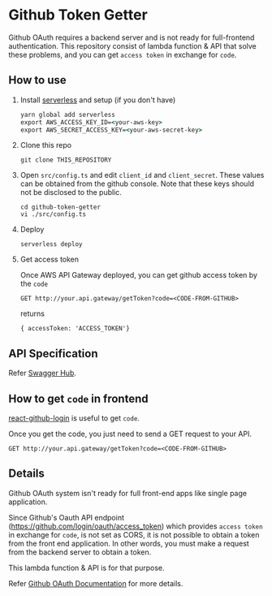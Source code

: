 # Github Token Getter
Github OAuth requires a backend server and is not ready for full-frontend authentication. This repository consist of lambda function & API that solve these problems, and you can get `access token` in exchange for `code`.

## How to use

1. Install [serverless](https://serverless.com/) and setup (if you don't have)
    ```cmd
    yarn global add serverless
    export AWS_ACCESS_KEY_ID=<your-aws-key>
    export AWS_SECRET_ACCESS_KEY=<your-aws-secret-key>
    ```

2. Clone this repo
    ```
    git clone THIS_REPOSITORY
    ```

3. Open `src/config.ts` and edit `client_id` and `client_secret`. These values ​​can be obtained from the github console. Note that these keys should not be disclosed to the public.
    ```
    cd github-token-getter
    vi ./src/config.ts
    ```

4. Deploy
    ```
    serverless deploy
    ```

5. Get access token

    Once AWS API Gateway deployed, you can get github access token by the `code`

    ```
    GET http://your.api.gateway/getToken?code=<CODE-FROM-GITHUB>
    ```
    returns
    ```
    { accessToken: 'ACCESS_TOKEN'}
    ```

## API Specification
Refer [Swagger Hub](https://app.swaggerhub.com/apis/Yuuniworks/github-token-getter/1.0.0-oas3).

## How to get `code` in frontend
[react-github-login](https://github.com/checkr/react-github-login) is useful to get `code`.

Once you get the code, you just need to send a GET request to  your API.
```
GET http://your.api.gateway/getToken?code=<CODE-FROM-GITHUB>
```

## Details
Github OAuth system isn't ready for full front-end apps like single page application.

Since Github's Oauth API endpoint (https://github.com/login/oauth/access_token) which provides `access token` in exchange for `code`, is not set as CORS, it is not possible to obtain a token from the front end application. In other words, you must make a request from the backend server to obtain a token.

This lambda function & API is for that purpose.

Refer [Github OAuth Documentation](https://developer.github.com/apps/building-oauth-apps/authorization-options-for-oauth-apps/#web-application-flow) for more details.
